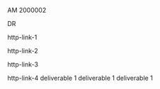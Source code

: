 AM 2000002

DR

http-link-1

http-link-2

http-link-3

http-link-4 deliverable 1 deliverable 1 deliverable 1
